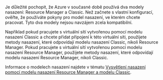 Je důležité pochopit, že Azure v současné době používá dva modely nasazení: Resource Manager a Classic. Než začnete s vlastní konfigurací, ověřte, že používáte pokyny pro model nasazení, ve kterém chcete pracovat. Tyto dva modely nejsou navzájem zcela kompatibilní.

Například pokud pracujete s virtuální sítí vytvořenou pomocí modelu nasazení Classic a chcete přidat připojení k této virtuální síti, použijete metody nasazení, které odpovídají modelu nasazení Classic, nikoli Resource Manager. Pokud pracujete s virtuální sítí vytvořenou pomocí modelu nasazení Resource Manager, použijete metody nasazení, které odpovídají modelu nasazení Resource Manager, nikoli Classic.

Informace o modelech nasazení najdete v tématu [Vysvětlení nasazení pomocí modelu nasazení Resource Manager a modelu Classic](../articles/resource-manager-deployment-model.md).



<!--HONumber=Nov16_HO2-->


